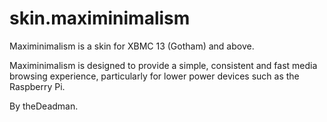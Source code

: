 skin.maximinimalism
===================

Maximinimalism is a skin for XBMC 13 (Gotham) and above.

Maximinimalism is designed to provide a simple, consistent and fast media browsing experience, particularly for lower power devices such as the Raspberry Pi.

By theDeadman.

  